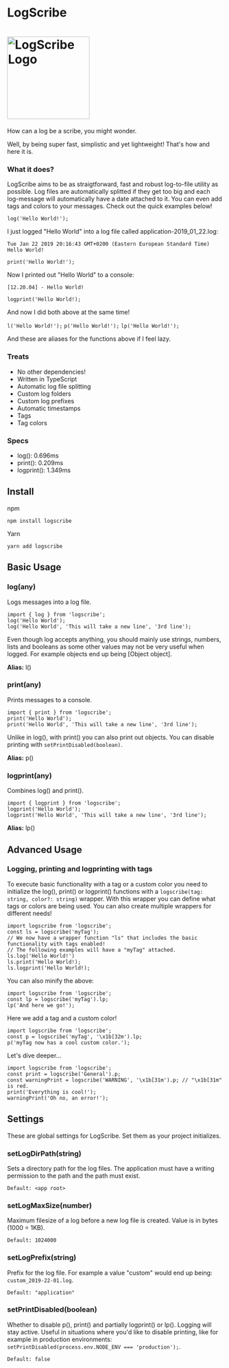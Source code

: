 # LogScribe

# <a href='https://github.com/ahoys/logscribe'><img src='https://raw.githubusercontent.com/ahoys/logscribe/master/assets/logscribe_192.png' height='192' alt='LogScribe Logo' /></a>

How can a log be a scribe, you might wonder.

Well, by being super fast, simplistic and yet lightweight! That's how and here it is.

### What it does?
LogScribe aims to be as straigtforward, fast and robust log-to-file utility as possible. Log files are automatically splitted if they get too big and each log-message will automatically have a date attached to it. You can even add tags and colors to your messages. Check out the quick examples below!

`log('Hello World!');`

I just logged "Hello World" into a log file called application-2019_01_22.log:
```
Tue Jan 22 2019 20:16:43 GMT+0200 (Eastern European Standard Time)
Hello World!
```
`print('Hello World!');`

Now I printed out "Hello World" to a console:
```
[12.20.04] - Hello World!
```
`logprint('Hello World!);`

And now I did both above at the same time!

`l('Hello World!');` `p('Hello World!');` `lp('Hello World!');`

And these are aliases for the functions above if I feel lazy.

### Treats
- No other dependencies!
- Written in TypeScript
- Automatic log file splitting
- Custom log folders
- Custom log prefixes
- Automatic timestamps
- Tags
- Tag colors

### Specs
- log(): 0.696ms
- print(): 0.209ms
- logprint(): 1.349ms

## Install

npm

`npm install logscribe`

Yarn

`yarn add logscribe`

## Basic Usage

### log(any)
Logs messages into a log file.
```
import { log } from 'logscribe';
log('Hello World');
log('Hello World', 'This will take a new line', '3rd line');
```
Even though log accepts anything, you should mainly use strings, numbers, lists and booleans as some other values may not be very useful when logged. For example objects end up being [Object object].

**Alias:** l()

### print(any)
Prints messages to a console.
```
import { print } from 'logscribe';
print('Hello World');
print('Hello World', 'This will take a new line', '3rd line');
```
Unlike in log(), with print() you can also print out objects. You can disable printing with `setPrintDisabled(boolean)`.

**Alias:** p()

### logprint(any)
Combines log() and print().
```
import { logprint } from 'logscribe';
logprint('Hello World');
logprint('Hello World', 'This will take a new line', '3rd line');
```
**Alias:** lp()

## Advanced Usage

### Logging, printing and logprinting with tags
To execute basic functionality with a tag or a custom color you need to initialize the log(), print() or logprint() functions with a `logscribe(tag: string, color?: string)` wrapper. With this wrapper you can define what tags or colors are being used. You can also create multiple wrappers for different needs!
```
import logscribe from 'logscribe';
const ls = logscribe('myTag');
// We now have a wrapper function "ls" that includes the basic functionality with tags enabled!
// The following examples will have a "myTag" attached.
ls.log('Hello World!')
ls.print('Hello World!);
ls.logprint('Hello World!);
```
You can also minify the above:
```
import logscribe from 'logscribe';
const lp = logscribe('myTag').lp;
lp('And here we go!');
```
Here we add a tag and a custom color!
```
import logscribe from 'logscribe';
const p = logscribe('myTag', '\x1b[32m').lp;
p('myTag now has a cool custom color.');
```
Let's dive deeper...
```
import logscribe from 'logscribe';
const print = logscribe('General').p;
const warningPrint = logscribe('WARNING', '\x1b[31m').p; // "\x1b[31m" is red.
print('Everything is cool!');
warningPrint('Oh no, an error!');
```
## Settings

These are global settings for LogScribe. Set them as your project initializes.

### setLogDirPath(string)
Sets a directory path for the log files. The application must have a writing permission to the path and the path must exist.

`Default: <app root>`

### setLogMaxSize(number)
Maximum filesize of a log before a new log file is created. Value is in bytes (1000 = 1KB).

`Default: 1024000`

### setLogPrefix(string)
Prefix for the log file. For example a value "custom" would end up being: `custom_2019-22-01.log`.

`Default: "application"`

### setPrintDisabled(boolean)
Whether to disable p(), print() and partially logprint() or lp(). Logging will stay active. Useful in situations where you'd like to disable printing, like for example in production environments: `setPrintDisabled(process.env.NODE_ENV === 'production');`.

`Default: false`
